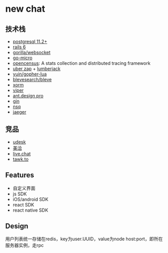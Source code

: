 # new chat

## 技术栈

* [postgresql 11.2+](https://www.postgresql.org/)
* [rails 6](https://rubyonrails.org/)
* [gorilla/websocket](https://github.com/gorilla/websocket)
* [go-micro](https://micro.mu/)
* [opencensus](https://github.com/census-instrumentation/opencensus-go): A stats collection and distributed tracing framework
* [uber zap](https://github.com/uber-go/zap) + [lumberjack](https://github.com/natefinch/lumberjack)
* [yuin/gopher-lua](https://github.com/yuin/gopher-lua)
* [blevesearch/bleve](https://github.com/blevesearch/bleve)
* [xorm](https://github.com/xormplus/xorm)
* [viper](https://github.com/spf13/viper)
* [ant.design pro](http://pro.ant.design/index-cn/)
* [gin](https://github.com/gin-gonic/gin)
* [nsq](https://github.com/nsqio/nsq)
* [jaeger](https://github.com/jaegertracing/jaeger)

## 竞品

* [udesk](http://www.udesk.cn/)
* [美洽](https://meiqia.com/)
* [live.chat](https://www.livechatinc.com/)
* [tawk.to](https://www.tawk.to/)

## Features

* 自定义界面
* js SDK
* iOS/android SDK
* react SDK
* react native SDK

## Design

用户列表统一存储在redis，key为user.UUID，value为node host:port，即所在服务器实例，走rpc
